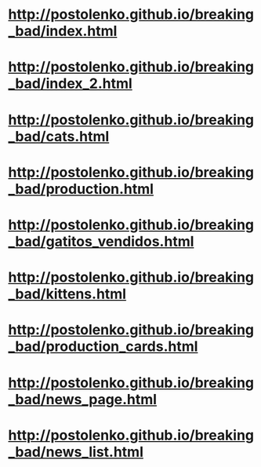 # http://postolenko.github.io/breaking_bad/index.html
# http://postolenko.github.io/breaking_bad/index_2.html
# http://postolenko.github.io/breaking_bad/cats.html
# http://postolenko.github.io/breaking_bad/production.html
# http://postolenko.github.io/breaking_bad/gatitos_vendidos.html
# http://postolenko.github.io/breaking_bad/kittens.html
# http://postolenko.github.io/breaking_bad/production_cards.html
# http://postolenko.github.io/breaking_bad/news_page.html
# http://postolenko.github.io/breaking_bad/news_list.html